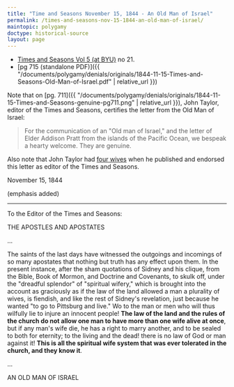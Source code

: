 ```yaml
---
title: "Time and Seasons November 15, 1844 - An Old Man of Israel"
permalink: /times-and-seasons-nov-15-1844-an-old-man-of-israel/
maintopic: polygamy
doctype: historical-source
layout: page
---
```


* [Times and Seasons Vol 5 (at BYU)](http://contentdm.lib.byu.edu/cdm/ref/collection/NCMP1820-1846/id/8375) no 21.
* [pg 715 (standalone PDF)]({{ "/documents/polygamy/denials/originals/1844-11-15-Times-and-Seasons-Old-Man-of-Israel.pdf" | relative_url }})

Note that on [pg. 711]({{ "/documents/polygamy/denials/originals/1844-11-15-Times-and-Seasons-genuine-pg711.png" | relative_url }}), John Taylor, editor of the Times and Seasons, certifies the letter from the Old Man of Israel:

> For the communication of an "Old man of Israel," and the letter of Elder Addison Pratt from the islands of the Pacific Ocean, we bespeak a hearty welcome.  They are genuine.

Also note that John Taylor had [four wives](https://restorationbookstore.org/articles/nopoligamy/jsfp-vol2/2chp17.htm) when he published and endorsed this letter as editor of the Times and Seasons.

November 15, 1844

(emphasis added)

---

To the Editor of the Times and Seasons:

THE APOSTLES AND APOSTATES

...

The saints of the last days have witnessed the outgoings and incomings of so many apostates that nothing but truth has any effect upon them. In the present instance, after the sham quotations of Sidney and his clique, from the Bible, Book of Mormon, and Doctrine and Covenants, to skulk off, under the "dreadful splendor" of "spiritual wifery," which is brought into the account as graciously as if the law of the land allowed a man a plurality of wives, is fiendish, and like the rest of Sidney's revelation, just because he wanted "to go to Pittsburg and live." Wo to the man or men who will thus wilfully lie to injure an innocent people! **The law of the land and the rules of the church do not allow one man to have more than one wife alive at once**, but if any man's wife die, he has a right to marry another, and to be sealed to both for eternity; to the living and the dead! there is no law of God or man against it! **This is all the spiritual wife system that was ever tolerated in the church, and they know it**.

... 

AN OLD MAN OF ISRAEL
